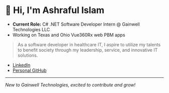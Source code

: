 <!-- ## Hi there 👋 -->
# 👋 Hi, I'm Ashraful Islam

- **Current Role:** C# .NET Software Developer Intern @ Gainwell Technologies LLC
- Working on Texas and Ohio Vue360Rx web PBM apps
<!--
- **Languages:** Java, Python, C/C++, C#, SQL, JavaScript/TypeScript, HTML, CSS/Tailwind CSS, Prolog/s(CASP)
- **Frameworks/Libraries:** React.js, Next.js, Node.js, Material-UI, .NET
- **Databases:** MySQL, MSSQL, SQL Server Management Studio, Google Firebase
- **Developer Tools:** Git, GitHub, Azure Storage Explorer, ADO, Vercel, Clerk API, AI APIs, Visual Studio/VS Code, Linux, PuTTY, WSL:Ubuntu, Xcode
-->
  
> As a software developer in healthcare IT, I aspire to utilize my talents to benefit society through my leadership, service, and innovative IT solutions.

- [LinkedIn](https://www.linkedin.com/in/ashraful-islam-cs/)
- [Personal GitHub](https://github.com/AI01010)

---
*New to Gainwell Technologies, excited to contribute and grow!*
<!--
**AshrafulIslam25/AshrafulIslam25** is a ✨ _special_ ✨ repository because its `README.md` (this file) appears on your GitHub profile.

Here are some ideas to get you started:

- 🔭 I’m currently working on ...
- 🌱 I’m currently learning ...
- 👯 I’m looking to collaborate on ...
- 🤔 I’m looking for help with ...
- 💬 Ask me about ...
- 📫 How to reach me: ...
- 😄 Pronouns: ...
- ⚡ Fun fact: ...
-->
